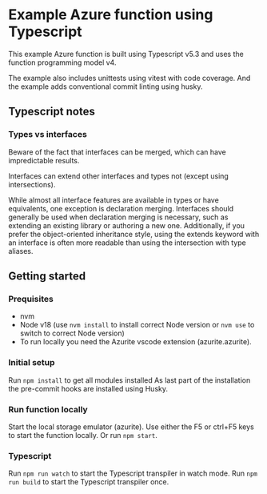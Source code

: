 # Example Azure function using Typescript

This example Azure function is built using Typescript v5.3 and uses the function programming model v4.

The example also includes unittests using vitest with code coverage.
And the example adds conventional commit linting using husky.

## Typescript notes

### Types vs interfaces

Beware of the fact that interfaces can be merged, which can have impredictable results.

Interfaces can extend other interfaces and types not (except using intersections).

While almost all interface features are available in types or have equivalents, one exception is declaration merging. Interfaces should generally be used when declaration merging is necessary, such as extending an existing library or authoring a new one. Additionally, if you prefer the object-oriented inheritance style, using the extends keyword with an interface is often more readable than using the intersection with type aliases.

## Getting started

### Prequisites

- nvm
- Node v18 (use `nvm install` to install correct Node version or `nvm use` to switch to correct Node version)
- To run locally you need the Azurite vscode extension (azurite.azurite).

### Initial setup

Run `npm install` to get all modules installed
As last part of the installation the pre-commit hooks are installed using Husky.

### Run function locally

Start the local storage emulator (azurite).
Use either the F5 or ctrl+F5 keys to start the function locally.
Or run `npm start`.

### Typescript

Run `npm run watch` to start the Typescript transpiler in watch mode.
Run `npm run build` to start the Typescript transpiler once.
